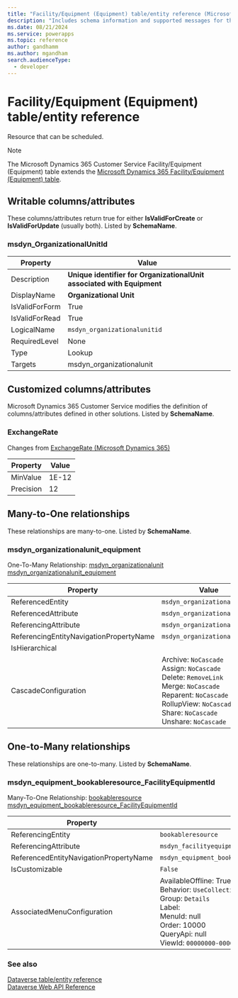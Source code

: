 ```yaml
---
title: "Facility/Equipment (Equipment) table/entity reference (Microsoft Dynamics 365 Customer Service)"
description: "Includes schema information and supported messages for the Facility/Equipment (Equipment) table/entity with Microsoft Dynamics 365 Customer Service."
ms.date: 08/21/2024
ms.service: powerapps
ms.topic: reference
author: gandhamm
ms.author: mgandham
search.audienceType: 
  - developer
---
```


# Facility/Equipment (Equipment) table/entity reference

Resource that can be scheduled.

> [!NOTE]
> The Microsoft Dynamics 365 Customer Service Facility/Equipment (Equipment) table extends the [Microsoft Dynamics 365 Facility/Equipment (Equipment) table](/dynamics365/developer/entities/equipment).



## Writable columns/attributes

These columns/attributes return true for either **IsValidForCreate** or **IsValidForUpdate** (usually both). Listed by **SchemaName**.

### <a name="BKMK_msdyn_OrganizationalUnitId"></a> msdyn_OrganizationalUnitId

|Property|Value|
|---|---|
|Description|**Unique identifier for OrganizationalUnit associated with Equipment**|
|DisplayName|**Organizational Unit**|
|IsValidForForm|True|
|IsValidForRead|True|
|LogicalName|`msdyn_organizationalunitid`|
|RequiredLevel|None|
|Type|Lookup|
|Targets|msdyn_organizationalunit|


## Customized columns/attributes

Microsoft Dynamics 365 Customer Service modifies the definition of columns/attributes defined in other solutions. Listed by **SchemaName**.

### <a name="BKMK_ExchangeRate"></a> ExchangeRate

Changes from [ExchangeRate (Microsoft Dynamics 365)](/dynamics365/developer/entities/equipment#BKMK_ExchangeRate)

|Property|Value|
|---|---|
|MinValue|1E-12|
|Precision|12|


## Many-to-One relationships

These relationships are many-to-one. Listed by **SchemaName**.

### <a name="BKMK_msdyn_organizationalunit_equipment"></a> msdyn_organizationalunit_equipment

One-To-Many Relationship: [msdyn_organizationalunit msdyn_organizationalunit_equipment](msdyn_organizationalunit.md#BKMK_msdyn_organizationalunit_equipment)

|Property|Value|
|---|---|
|ReferencedEntity|`msdyn_organizationalunit`|
|ReferencedAttribute|`msdyn_organizationalunitid`|
|ReferencingAttribute|`msdyn_organizationalunitid`|
|ReferencingEntityNavigationPropertyName|`msdyn_organizationalunitid`|
|IsHierarchical||
|CascadeConfiguration|Archive: `NoCascade`<br />Assign: `NoCascade`<br />Delete: `RemoveLink`<br />Merge: `NoCascade`<br />Reparent: `NoCascade`<br />RollupView: `NoCascade`<br />Share: `NoCascade`<br />Unshare: `NoCascade`|


## One-to-Many relationships

These relationships are one-to-many. Listed by **SchemaName**.

### <a name="BKMK_msdyn_equipment_bookableresource_FacilityEquipmentId"></a> msdyn_equipment_bookableresource_FacilityEquipmentId

Many-To-One Relationship: [bookableresource msdyn_equipment_bookableresource_FacilityEquipmentId](bookableresource.md#BKMK_msdyn_equipment_bookableresource_FacilityEquipmentId)

|Property|Value|
|---|---|
|ReferencingEntity|`bookableresource`|
|ReferencingAttribute|`msdyn_facilityequipmentid`|
|ReferencedEntityNavigationPropertyName|`msdyn_equipment_bookableresource_FacilityEquipmentId`|
|IsCustomizable|`False`|
|AssociatedMenuConfiguration|AvailableOffline: True<br />Behavior: `UseCollectionName`<br />Group: `Details`<br />Label: <br />MenuId: null<br />Order: 10000<br />QueryApi: null<br />ViewId: `00000000-0000-0000-0000-000000000000`|



### See also

[Dataverse table/entity reference](../about-entity-reference.md)  
[Dataverse Web API Reference](/power-apps/developer/data-platform/webapi/reference/about)   

